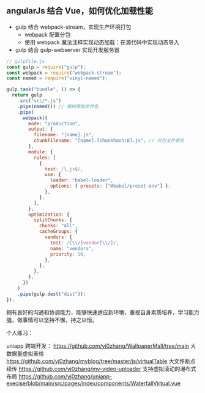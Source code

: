 ## angularJs 结合 Vue，如何优化加载性能

- gulp 结合 webpack-stream，实现生产环境打包
  - webpack 配置分包
  - 使用 webpack 魔法注释实现动态加载：在源代码中实现动态导入
- gulp 结合 gulp-webserver 实现开发服务器

```js
// gulpfile.js
const gulp = require("gulp");
const webpack = require("webpack-stream");
const named = require("vinyl-named");

gulp.task("bundle", () => {
  return gulp
    .src("src/*.js")
    .pipe(named()) // 保持原始文件名
    .pipe(
      webpack({
        mode: "production",
        output: {
          filename: "[name].js",
          chunkFilename: "[name].[chunkhash:8].js", // 分包文件命名
        },
        module: {
          rules: [
            {
              test: /\.js$/,
              use: {
                loader: "babel-loader",
                options: { presets: ["@babel/preset-env"] },
              },
            },
          ],
        },
        optimization: {
          splitChunks: {
            chunks: "all",
            cacheGroups: {
              vendors: {
                test: /[\\/]vendor[\\/]/,
                name: "vendors",
                priority: 10,
              },
            },
          },
        },
      })
    )
    .pipe(gulp.dest("dist"));
});
```

拥有良好的沟通和协调能力，能够快速适应新环境，重视自身素质培养，学习能力强，做事情可以坚持不懈，持之以恒。

个人练习：

uniapp 跨端开发： https://github.com/yj0zhang/WallpaperMall/tree/main
大数据量虚拟表格 https://github.com/yj0zhang/myblog/tree/master/js/virtualTable
大文件断点续传 https://github.com/yj0zhang/my-video-uploader
支持虚拟滚动的瀑布式布局 https://github.com/yj0zhang/uniapp-execise/blob/main/src/pages/index/components/WaterfallVirtual.vue

